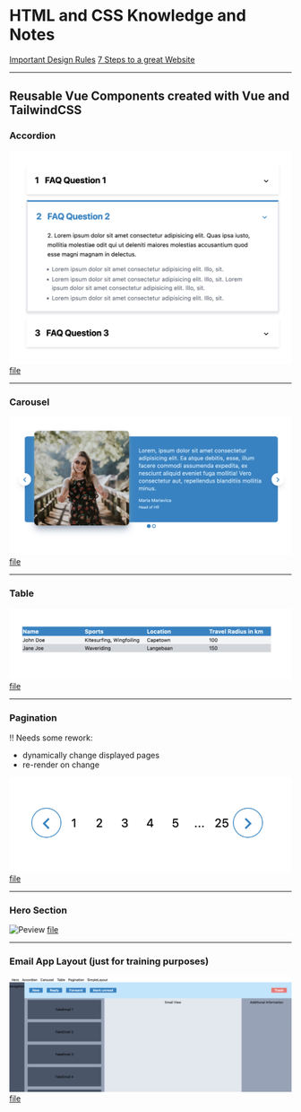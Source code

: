 # HTML and CSS Knowledge and Notes

[Important Design Rules](./designRules.md)
[7 Steps to a great Website](./steps.md)

------------

## Reusable Vue Components created with Vue and TailwindCSS

### Accordion

![Preview](/img/accordion.png)
[file](components/vue/src/components/Accordion.vue)

------------

### Carousel

![Preview](img/carousel.png)
[file](components/vue/src/components/Carousel.vue)

------------

### Table

![Preview](img/4-row-table.png)
[file](components/vue/src/views/Table.vue)

------------

### Pagination

!! Needs some rework:
- dynamically change displayed pages
- re-render on change

![Preview](img/pagination.png)
[file](components/vue/src/views/PaginatnionView.vue)

------------

### Hero Section

![Peview](img/hero.png)
[file](components/vue/src/views/HeroView.vue)

------------

### Email App Layout (just for training purposes)

![Preview](img/emailAppLayout.png)
[file](components/vue/src/views/EmailAppLayoutView.vue)
